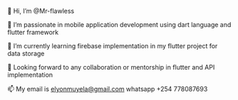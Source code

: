 👋 Hi, I’m @Mr-flawless

👀 I’m passionate in mobile application development using dart language and flutter framework

🌱 I’m currently learning firebase implementation in my flutter project for data storage 

💞️ Looking forward to any collaboration or mentorship in flutter and API implementation

📫 My email is elyonmuyela@gmail.com whatsapp +254 778087693

<!---
Mr-flawless/Mr-flawless is a ✨ special ✨ repository because its `README.md` (this file) appears on your GitHub profile.
You can click the Preview link to take a look at your changes.
--->
